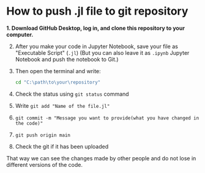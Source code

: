 # How to push .jl file to git repository

**1. Download GitHub Desktop, log in, and clone this repository to your computer.**

2. After you make your code in Jupyter Notebook, save your file as "Executable Script" (`.jl`) 
   (But you can also leave it as `.ipynb` Jupyter Notebook and push the notebook to Git.)

3. Then open the terminal and write:
   ```bash
   cd "C:\path\to\your\repository"

4. Check the status using `git status` command
5. Write `git add "Name of the file.jl"`
6. `git commit -m "Message you want to provide(what you have changed in the code)"`
7. `git push origin main`
8. Check the git if it has been uploaded

That way we can see the changes made by other people and do not lose in different versions of the code.
